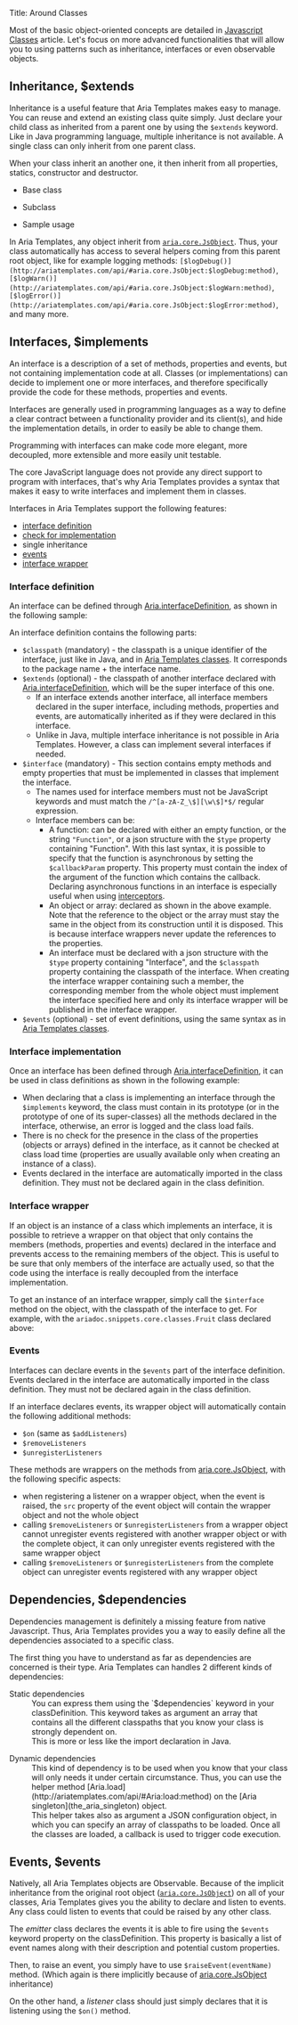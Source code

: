 Title: Around Classes


Most of the basic object-oriented concepts are detailed in [Javascript Classes](javascript_classes) article. Let's focus on more advanced functionalities that will allow you to using patterns such as inheritance, interfaces or even observable objects.


## Inheritance, $extends

Inheritance is a useful feature that Aria Templates makes easy to manage. You can reuse and extend an existing class quite simply.
Just declare your child class as inherited from a parent one by using the `$extends` keyword. Like in Java programming language, multiple inheritance is not available. A single class can only inherit from one parent class.

When your class inherit an another one, it then inherit from all properties, statics, constructor and destructor.

* Base class
<script src='%SNIPPETS_SERVER_URL%/snippets/github.com/ariatemplates/documentation-code/snippets/core/classes/Device.js?lang=javascript&outdent=true'></script>

* Subclass
<script src='%SNIPPETS_SERVER_URL%/snippets/github.com/ariatemplates/documentation-code/snippets/core/classes/Disk.js?lang=javascript&outdent=true'></script>

* Sample usage
<script src='%SNIPPETS_SERVER_URL%/snippets/github.com/ariatemplates/documentation-code/snippets/core/classes/DevicesMain.js?tag=execute&lang=javascript&outdent=true'></script>


In Aria Templates, any object inherit from <code>[aria.core.JsObject](http://ariatemplates.com/api/#aria.core.JsObject)</code>. Thus, your class automatically has access to several helpers coming from this parent root object, like for example logging methods: <code>[$logDebug()](http://ariatemplates.com/api/#aria.core.JsObject:$logDebug:method)</code>, <code>[$logWarn()](http://ariatemplates.com/api/#aria.core.JsObject:$logWarn:method)</code>, <code>[$logError()](http://ariatemplates.com/api/#aria.core.JsObject:$logError:method)</code>, and many more.


## Interfaces, $implements

An interface is a description of a set of methods, properties and events, but not containing implementation code at all.
Classes (or implementations) can decide to implement one or more interfaces, and therefore specifically provide the code for these methods, properties and events.

Interfaces are generally used in programming languages as a way to define a clear contract between a functionality provider and its client(s), and hide the implementation details, in order to easily be able to change them.

Programming with interfaces can make code more elegant, more decoupled, more extensible and more easily unit testable.

The core JavaScript language does not provide any direct support to program with interfaces, that's why Aria Templates provides a syntax that makes it easy to write interfaces and implement them in classes.

Interfaces in Aria Templates support the following features:

* [interface definition](#interface-definition)
* [check for implementation](#interface-implementation)
* single inheritance
* [events](#events)
* [interface wrapper](#interface-wrapper)


### Interface definition

An interface can be defined through [Aria.interfaceDefinition](http://ariatemplates.com/api/#Aria:interfaceDefinition:method), as shown in the following sample:

<script src='%SNIPPETS_SERVER_URL%/snippets/github.com/ariatemplates/documentation-code/snippets/core/classes/IColorfulObject.js?lang=javascript&outdent=true'></script>

An interface definition contains the following parts:

* `$classpath` (mandatory) - the classpath is a unique identifier of the interface, just like in Java, and in [Aria Templates classes](javascript_classes). It corresponds to the package name + the interface name.
* `$extends` (optional) - the classpath of another interface declared with [Aria.interfaceDefinition](http://ariatemplates.com/api/#Aria:interfaceDefinition:method), which will be the super interface of this one.
	* If an interface extends another interface, all interface members declared in the super interface, including methods, properties and events, are automatically inherited as if they were declared in this interface.
	* Unlike in Java, multiple interface inheritance is not possible in Aria Templates. However, a class can implement several interfaces if needed.
* `$interface` (mandatory) - This section contains empty methods and empty properties that must be implemented in classes that implement the interface.
	* The names used for interface members must not be JavaScript keywords and must match the `/^[a-zA-Z_\$][\w\$]*$/` regular expression.
	* Interface members can be:
		* A function: can be declared with either an empty function, or the string `"Function"`, or  a json structure with the `$type` property containing "Function". With this last syntax, it is possible to specify that the function is asynchronous by setting the `$callbackParam` property. This property must contain the index of the argument of the function which contains the callback. Declaring asynchronous functions in an interface is especially useful when using [interceptors](interceptors).
		* An object or array: declared as shown in the above example. Note that the reference to the object or the array must stay the same in the object from its construction until it is disposed. This is because interface wrappers never update the references to the properties.
		* An interface  must be declared with a json structure with the `$type` property containing "Interface", and the `$classpath` property containing the classpath of the interface. When creating the interface wrapper containing such a member, the corresponding member from the whole object must implement the interface specified here and only its interface wrapper will be published in the interface wrapper.
* `$events` (optional) - set of event definitions, using the same syntax as in [Aria Templates classes](javascript_classes#events).


### Interface implementation

Once an interface has been defined through [Aria.interfaceDefinition](http://ariatemplates.com/api/#Aria:interfaceDefinition:method), it can be used in class definitions as shown in the following example:

<script src='%SNIPPETS_SERVER_URL%/snippets/github.com/ariatemplates/documentation-code/snippets/core/classes/Fruit.js?lang=javascript&outdent=true'></script>


* When declaring that a class is implementing an interface through the `$implements` keyword, the class must contain in its prototype (or in the prototype of one of its super-classes) all the methods declared in the interface, otherwise, an error is logged and the class load fails.
* There is no check for the presence in the class of the properties (objects or arrays) defined in the interface, as it cannot be checked at class load time (properties are usually available only when creating an instance of a class).
* Events declared in the interface are automatically imported in the class definition. They must not be declared again in the class definition.

### Interface wrapper

If an object is an instance of a class which implements an interface, it is possible to retrieve a wrapper on that object that only contains the members (methods, properties and events) declared in the interface and prevents access to the remaining members of the object. This is useful to be sure that only members of the interface are actually used, so that the code using the interface is really decoupled from the interface implementation.

To get an instance of an interface wrapper, simply call the `$interface` method on the object, with the classpath of the interface to get. For example, with the `ariadoc.snippets.core.classes.Fruit` class declared above:


<script src='%SNIPPETS_SERVER_URL%/snippets/github.com/ariatemplates/documentation-code/snippets/core/classes/Wrapping.js?tag=execute&lang=javascript&outdent=true'></script>

### Events

Interfaces can declare events in the `$events` part of the interface definition. Events declared in the interface are automatically imported in the class definition. They must not be declared again in the class definition.

If an interface declares events, its wrapper object will automatically contain the following additional methods:


* `$on` (same as `$addListeners`)
* `$removeListeners`
* `$unregisterListeners`

These methods are wrappers on the methods from [aria.core.JsObject](http://ariatemplates.com/api/#aria.core.JsObject), with the following specific aspects:


* when registering a listener on a wrapper object, when the event is raised, the `src` property of the event object will contain the wrapper object and not the whole object
* calling `$removeListeners` or `$unregisterListeners` from a wrapper object cannot unregister events registered with another wrapper object or with the complete object, it can only unregister events registered with the same wrapper object
* calling `$removeListeners` or `$unregisterListeners` from the complete object can unregister events registered with any wrapper object

## Dependencies, $dependencies

Dependencies management is definitely a missing feature from native Javascript. Thus, Aria Templates provides you a way to easily define all the dependencies associated to a specific class.

The first thing you have to understand as far as dependencies are concerned is their type. Aria Templates can handles 2 different kinds of dependencies:


<dl>
<dt>Static dependencies</dt>
<dd>You can express them using the `$dependencies` keyword in your classDefinition. This keyword takes as argument an array that contains all the different classpaths that you know your class is strongly dependent on.</dd>
<dd>This is more or less like the import declaration in Java.</dd>
<dd><script src='%SNIPPETS_SERVER_URL%/snippets/github.com/ariatemplates/documentation-code/snippets/core/classes/StaticDeps.js?lang=javascript'></script></dd>
</dl>

<dl>
<dt>Dynamic dependencies</dt>
<dd>This kind of dependency is to be used when you know that your class will only needs it under certain circumstance. Thus, you can use the helper method [Aria.load](http://ariatemplates.com/api/#Aria:load:method) on the [Aria singleton](the_aria_singleton) object.</dd>
<dd>This helper takes also as argument a JSON configuration object, in which you can specify an array of classpaths to be loaded. Once all the classes are loaded, a callback is used to trigger code execution.</dd>
<dd><script src='%SNIPPETS_SERVER_URL%/snippets/github.com/ariatemplates/documentation-code/snippets/core/classes/DynamicDeps.js?lang=javascript&outdent=true'></script></dd>
</dl>


## Events, $events

Natively, all Aria Templates objects are Observable. Because of the implicit inheritance from the original root object (<code>[aria.core.JsObject](http://ariatemplates.com/api/#aria.core.JsObject)</code>) on all of your classes, Aria Templates  gives you the ability to declare and listen to events. Any class could listen to events that could be raised by any other class.

The _emitter_ class declares the events it is able to fire using the `$events` keyword property on the classDefinition. This property is basically a list of event names along with their description and potential custom properties.

Then, to raise an event, you simply have to use `$raiseEvent(eventName)` method. (Which again is there implicitly because of [aria.core.JsObject](http://ariatemplates.com/api/#aria.core.JsObject) inheritance)

<script src='%SNIPPETS_SERVER_URL%/snippets/github.com/ariatemplates/documentation-code/snippets/core/classes/MainClass.js?lang=javascript&outdent=true'></script>

On the other hand, a _listener_ class should just simply declares that it is listening using the `$on()` method.

<script src='%SNIPPETS_SERVER_URL%/snippets/github.com/ariatemplates/documentation-code/snippets/core/classes/CustomLogger.js?lang=javascript&outdent=true'></script>

